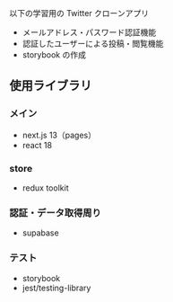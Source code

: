 以下の学習用の Twitter クローンアプリ

- メールアドレス・パスワード認証機能
- 認証したユーザーによる投稿・閲覧機能
- storybook の作成

## 使用ライブラリ

### メイン

- next.js 13（pages）
- react 18

### store

- redux toolkit

### 認証・データ取得周り

- supabase

### テスト

- storybook
- jest/testing-library
